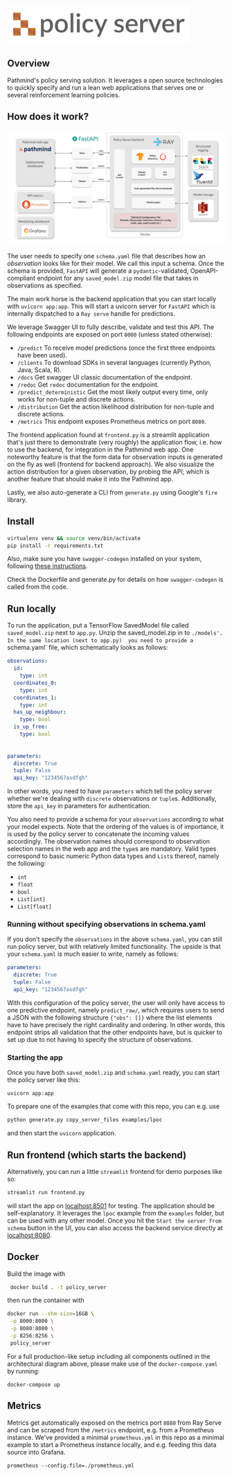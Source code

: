![pathmind policy server](assets/policy_server_logo.jpg)

## Overview

Pathmind's policy serving solution. It leverages a open source technologies
to quickly specify and run a lean web applications that serves one or several
reinforcement learning policies.


## How does it work?

![architecture](assets/server_backend_v2.jpg)

The user needs to specify one `schema.yaml` file that describes how an _observation_
looks like for their model. We call this input a schema. Once the schema is provided,
`FastAPI` will generate a `pydantic`-validated, OpenAPI-compliant endpoint for any
`saved_model.zip` model file that takes in observations as specified.

The main work horse is the backend application that you can start locally with `uvicorn app:app`.
This will start a uvicorn server for `FastAPI` which is internally dispatched to a `Ray serve`
handle for predictions.

We leverage Swagger UI to fully describe, validate and test this API. The following endpoints
are exposed on port `8000` (unless stated otherwise): 


- `/predict` To receive model predictions (once the first three endpoints have been used).
- `/clients` To download SDKs in several languages (currently Python, Java, Scala, R).
- `/docs` Get swagger UI classic documentation of the endpoint.
- `/redoc` Get `redoc` documentation for the endpoint.
- `/predict_deterministic` Get the most likely output every time, only works for non-tuple and discrete actions.
- `/distribution` Get the action likelihood distribution for non-tuple and discrete actions.
- `/metrics` This endpoint exposes Prometheus metrics on port `8080`.

The frontend application found at `frontend.py` is a streamlit application that's just
there to demonstrate (very roughly) the application flow, i.e. how to use the backend,
for integration in the Pathmind web app. One noteworthy feature is that the form data
for observation inputs is generated on the fly as well (frontend for backend approach).
We also visualize the action distribution for a given observation, by probing the API,
which is another feature that should make it into the Pathmind app.

Lastly, we also auto-generate a CLI from `generate.py` using Google's `fire` library.

## Install

```bash
virtualenv venv && source venv/bin/activate
pip install -r requirements.txt
```

Also, make sure you have `swagger-codegen` installed on your system, 
following [these instructions](https://swagger.io/docs/open-source-tools/swagger-codegen/).

Check the Dockerfile and generate.py for details on how `swagger-codegen` is called from the code.


## Run locally

To run the application, put a TensorFlow SavedModel file called `saved_model.zip` next to `app.py`. Unzip the saved_model.zip in to `./models'.  In
the same location (next to app.py)  you need to provide a `schema.yaml` file, which schematically looks as follows:

```yaml
observations:
  id:
    type: int
  coordinates_0:
    type: int
  coordinates_1:
    type: int
  has_up_neighbour:
    type: bool
  is_up_free:
    type: bool


parameters:
  discrete: True
  tuple: False
  api_key: "1234567asdfgh"
```

In other words, you need to have `parameters` which tell the policy server whether we're dealing with `discrete`
observations or `tuple`s. Additionally, store the `api_key` in parameters for authentication.

You also need to provide a schema for your `observations` according to what your
model expects. Note that the ordering of the values is of importance, it is used by the policy server to concatenate
the incoming values accordingly. The observation names should correspond to observation selection names in the
web app and the `type`s are mandatory. Valid types correspond to basic numeric Python data types and `List`s
thereof, namely the following:

- `int`
- `float`
- `bool`
- `List[int]`
- `List[float]`

### Running without specifying observations in schema.yaml

If you don't specify the `observations` in the above `schema.yaml`, you can still run policy server, but with
relatively limited functionality. The upside is that your `schema.yaml` is much easier to write, namely as follows:

```yaml
parameters:
  discrete: True
  tuple: False
  api_key: "1234567asdfgh"
```

With this configuration of the policy server, the user will only have access to one predictive endpoint, namely
`predict_raw/`, which requires users to send a JSON with the following structure `{"obs": []}` where the list elements
have to have precisely the right cardinality and ordering. In other words, this endpoint strips all validation that
the other endpoints have, but is quicker to set up due to not having to specify the structure of observations.

### Starting the app

Once you have both `saved_model.zip` and `schema.yaml` ready, you can start the policy server like this:

```commandline
uvicorn app:app
```

To prepare one of the examples that come with this repo, you can e.g. use

```bash
python generate.py copy_server_files examples/lpoc
```

and then start the `uvicorn` application.

## Run frontend (which starts the backend)

Alternatively, you can run a little `streamlit` frontend for demo purposes like so:

```bash
streamlit run frontend.py
```

will start the app on [localhost:8501](localhost:8501) for testing. The application
should be self-explanatory. It leverages the `lpoc` example from the `examples` folder,
but can be used with any other model. Once you hit the `Start the server from schema`
button in the UI, you can also access the backend service directly at 
[localhost:8080](localhost:8000).


## Docker

Build the image with

```bash
 docker build . -t policy_server
 ```

then run the container with

```bash
docker run --shm-size=16GB \
 -p 8000:8000 \
 -p 8080:8080 \
 -p 8256:8256 \
 policy_server
```

For a full production-like setup including all components outlined in the architectural diagram above,
please make use of the `docker-compose.yaml` by running:

```commandline
docker-compose up
```

## Metrics

Metrics get automatically exposed on the metrics port `8080` from Ray Serve and can be scraped
from the `/metrics` endpoint, e.g. from a Prometheus instance. We've provided a minimal `prometheus.yml`
in this repo as a minimal example to start a Prometheus instance locally, and e.g. feeding this
data source into Grafana.

```commandline
prometheus --config.file=./prometheus.yml
```

